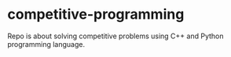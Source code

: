 # competitive-programming


Repo is about solving competitive problems using C++ and Python programming language.

